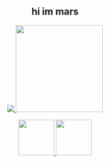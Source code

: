 <h2 align="center">hi im mars</h2>
<p align="center">
  <a href="https://github.com/anuraghazra/github-readme-stats">
    <img src="https://github-readme-stats.vercel.app/api?username=marsupialgutz&count_private=true&theme=tokyonight&show_icons=true">
    <img src="https://github-readme-stats.vercel.app/api/top-langs/?username=marsupialgutz&theme=tokyonight&layout=compact&card_width=250" height="195rem">
  </a>
</p>
<div align="center">
  <p>
    <a href="https://discord.com/users/449287407142043658">
      <img height="80px" src="https://discord.c99.nl/widget/theme-4/449287407142043658.png">
    </a>
    <a href="https://open.spotify.com/user/21hvrddjilwmxvx5aueqyamyy?si=83365b15aa1b4905">
      <img height="80px" src="http://possums.xyz/nowplaying/song.png">
    </a>
  </p>
</div>
